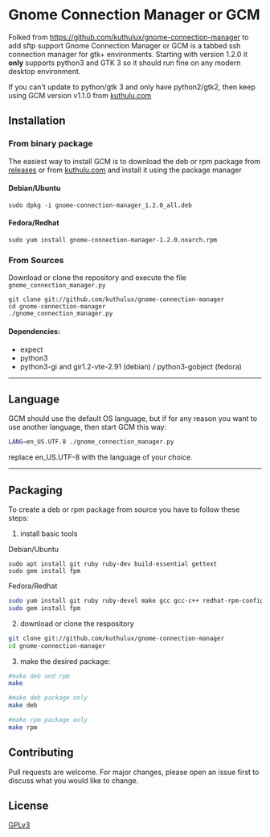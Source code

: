 # Gnome Connection Manager or GCM
Folked from https://github.com/kuthulux/gnome-connection-manager to add sftp support
Gnome Connection Manager or GCM is a tabbed ssh connection manager for gtk+ environments.
Starting with version 1.2.0 it **only** supports python3 and GTK 3 so it should run fine on any modern desktop environment.

If you can't update to python/gtk 3 and only have python2/gtk2, then keep using GCM version v1.1.0 from [kuthulu.com](http://kuthulu.com/gcm/download.html)

## Installation

### From binary package
The easiest way to install GCM is to download the deb or rpm package from [releases](https://github.com/kuthulux/gnome-connection-manager/releases) or from [kuthulu.com](http://kuthulu.com/gcm/download.html) and install it using the package manager

#### Debian/Ubuntu
`sudo dpkg -i gnome-connection-manager_1.2.0_all.deb`

#### Fedora/Redhat
`sudo yum install gnome-connection-manager-1.2.0.noarch.rpm`



### From Sources
Download or clone the repository and execute the file `gnome_connection_manager.py`


```
git clone git://github.com/kuthulux/gnome-connection-manager
cd gnome-connection-manager
./gnome_connection_manager.py
```

#### Dependencies:
* expect
* python3
* python3-gi and gir1.2-vte-2.91 (debian) / python3-gobject (fedora)

---

## Language
GCM should use the default OS language, but if for any reason you want to use another language, then start GCM this way:

```bash
LANG=en_US.UTF.8 ./gnome_connection_manager.py
```
replace en_US.UTF-8 with the language of your choice.

---

## Packaging

To create a deb or rpm package from source you have to follow these steps:

1. install basic tools

Debian/Ubuntu
```
sudo apt install git ruby ruby-dev build-essential gettext
sudo gem install fpm
```
Fedora/Redhat
```bash
sudo yum install git ruby ruby-devel make gcc gcc-c++ redhat-rpm-config getext rpm-build
sudo gem install fpm
```

2. download or clone the respository

```bash
git clone git://github.com/kuthulux/gnome-connection-manager
cd gnome-connection-manager
```

3. make the desired package:
```bash
#make deb and rpm
make

#make deb package only
make deb

#make rpm package only
make rpm
```

## Contributing
Pull requests are welcome. For major changes, please open an issue first to discuss what you would like to change.


## License
[GPLv3](https://www.gnu.org/licenses/gpl-3.0.html)
